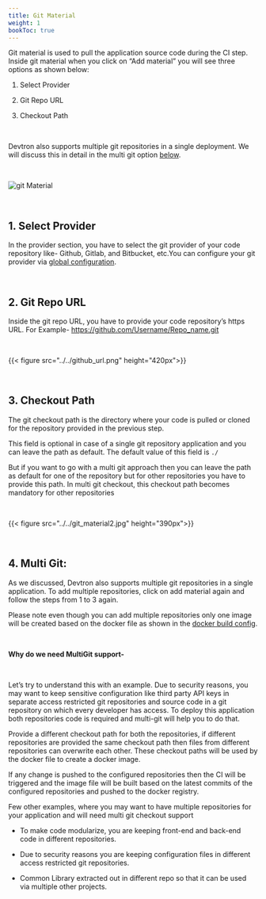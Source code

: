 ```yaml
---
title: Git Material
weight: 1
bookToc: true
---
```


Git material is used to pull the application source code during the CI step. Inside git material when you click on “Add material” you will see three options as shown below:

  

1.  Select Provider
    
2.  Git Repo URL
    
3.  Checkout Path
    
&nbsp;
  
Devtron also supports multiple git repositories in a single deployment. We will discuss this in detail in the multi git option [below](/creating_application/git_material/#4-multi-git).

&nbsp;

![git Material](../../move1.gif)

&nbsp;&nbsp;

## 1. Select Provider

In the provider section, you have to select the git provider of your code repository like- Github, Gitlab, and Bitbucket, etc.You can configure your git provider via [global configuration](/global_configurations/).

&nbsp;
  
## 2. Git Repo URL

Inside the git repo URL, you have to provide your code repository’s https URL. For Example- https://github.com/Username/Repo_name.git

&nbsp;

{{< figure src="../../github_url.png" height="420px">}}

&nbsp;

## 3. Checkout Path

The git checkout path is the directory where your code is pulled or cloned for the repository provided in the previous step.

This field is optional in case of a single git repository application and you can leave the path as default. The default value of this field is `./`

But if you want to go with a multi git approach then you can leave the path as default for one of the repository but for other repositories you have to provide this path. In multi git checkout, this checkout path becomes mandatory for other repositories

&nbsp;&nbsp;

{{< figure src="../../git_material2.jpg" height="390px">}}

&nbsp;&nbsp;

## 4. Multi Git:

As we discussed, Devtron also supports multiple git repositories in a single application. To add multiple repositories, click on add material again and follow the steps from 1 to 3 again.

Please note even though you can add multiple repositories only one image will be created based on the docker file as shown in the [docker build config](/creating_application/docker_configuration/).

&nbsp;

**Why do we need MultiGit support-**

&nbsp;

Let’s try to understand this with an example. Due to security reasons, you may want to keep sensitive configuration like third party API keys in separate access restricted git repositories and source code in a git repository on which every developer has access. To deploy this application both repositories code is required and multi-git will help you to do that.

Provide a different checkout path for both the repositories, if different repositories are provided the same checkout path then files from different repositories can overwrite each other. These checkout paths will be used by the docker file to create a docker image.

If any change is pushed to the configured repositories then the CI will be triggered and the image file will be built based on the latest commits of the configured repositories and pushed to the docker registry.

Few other examples, where you may want to have multiple repositories for your application and will need multi git checkout support

-   To make code modularize, you are keeping front-end and back-end code in different repositories.
    
-   Due to security reasons you are keeping configuration files in different access restricted git repositories.
    
-   Common Library extracted out in different repo so that it can be used via multiple other projects.

